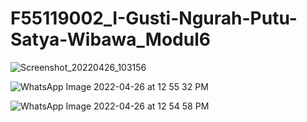 # F55119002_I-Gusti-Ngurah-Putu-Satya-Wibawa_Modul6

![Screenshot_20220426_103156](https://user-images.githubusercontent.com/81338813/167980655-43e88445-27c3-46b2-bf23-5b6771358af7.jpg)

![WhatsApp Image 2022-04-26 at 12 55 32 PM](https://user-images.githubusercontent.com/81338813/167980660-bce2311d-4dad-4b81-9645-130cd4167441.jpeg)

![WhatsApp Image 2022-04-26 at 12 54 58 PM](https://user-images.githubusercontent.com/81338813/167980662-9dfa5c90-d3da-4518-9e1c-393445ce6a39.jpeg)
